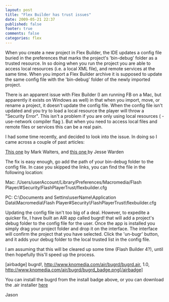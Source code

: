 ```yaml
---
layout: post
title: "Flex Builder has trust issues"
date: 2009-05-21 22:37
published: false
footer: true
comments: false
categories: flex
---
```


When you create a new project in Flex Builder, the IDE updates a config file buried in the preferences that marks the project's 'bin-debug' folder as a trusted resource.  In so doing when you run the project you are able to access local resources (i.e. a local XML file), and remote services at the same time.  When you import a Flex Builder archive it is supposed to update the same config file with the 'bin-debug' folder of the newly imported project.

There is an apparent issue with Flex Builder (I am running FB on a Mac, but apparently it exists on Windows as well) in that when you import, move, or rename a project, it doesn't update the config file.  When the config file isn't updated and you try to load a local resource the player will throw a "Security Error".  This isn't a problem if you are only using local resources ( -use-network compiler flag ).  But when you need to access local files and remote files or services this can be a real pain.

I had some time recently, and decided to look into the issue.  In doing so I came across a couple of past articles:

<a href="http://yourpalmark.com/2008/07/25/securityerror-loading-local-files-and-accessing-internet-resources/" >This one</a> by Mark Walters, and <a href="http://jessewarden.com/2006/12/flash-player-cant-read-ur-stuff-access-t3h-internets-t3h-same-time.html" >this one </a> by Jesse Warden

The fix is easy enough, go add the path of your bin-debug folder to the config file.  In case you skipped the links, you can find the file in the following location:

Mac:
/Users/userAccount/Library/Preferences/Macromedia/Flash Player/#Security/FlashPlayerTrust/flexbuilder.cfg

PC:
C:\Documents and Settins\userName\Application Data\Macromedia\Flash Player\#Security\FlashPlayerTrust\flexbuilder.cfg


Updating the config file isn't too big of a deal.  However, to expedite a quicker fix, I have built an AIR app called bugrd! that will add a project's debug folder to the config file for the user.  Once the app is installed you simply drag your project folder and drop it on the interface.  The interface will confirm the project that you have selected.  Click the 'un-bugr' button, and it adds your debug folder to the local trusted list in the config file.

I am assuming that this will be cleared up some time (Flash Builder 4?), until then hopefully this'll speed up the process.

[airbadge] bugrd!, http://www.knomedia.com/air/bugrd/bugrd.air, 1.0, http://www.knomedia.com/air/bugrd/bugrd_badge.png[/airbadge]

You can install the bugrd from the install badge above, or you can download the .air installer <a href="http://www.knomedia.com/air/bugrd/bugrd.air">here</a>

Jason
